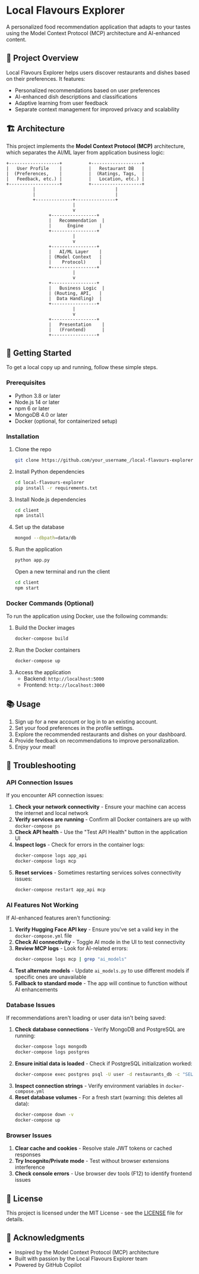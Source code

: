 # Local Flavours Explorer

A personalized food recommendation application that adapts to your tastes using the Model Context Protocol (MCP) architecture and AI-enhanced content.

## 📝 Project Overview

Local Flavours Explorer helps users discover restaurants and dishes based on their preferences. It features:

- Personalized recommendations based on user preferences
- AI-enhanced dish descriptions and classifications
- Adaptive learning from user feedback
- Separate context management for improved privacy and scalability

## 🏗️ Architecture

This project implements the **Model Context Protocol (MCP)** architecture, which separates the AI/ML layer from application business logic:

```
+-------------------+          +-------------------+
|   User Profile    |          |   Restaurant DB   |
|  (Preferences,    |          |  (Ratings, Tags,  |
|   Feedback, etc.) |          |   Location, etc.) |
+-------------------+          +-------------------+
          |                              |
          |                              |
          +--------------+---------------+
                         |
                         v
                +-----------------+
                |   Recommendation  |
                |      Engine      |
                +-----------------+
                         |
                         v
                +-----------------+
                |   AI/ML Layer    |
                | (Model Context   |
                |    Protocol)     |
                +-----------------+
                         |
                         v
                +-----------------+
                |   Business Logic  |
                | (Routing, API,   |
                |  Data Handling)  |
                +-----------------+
                         |
                         v
                +-----------------+
                |   Presentation    |
                |   (Frontend)      |
                +-----------------+
```

## 🚀 Getting Started

To get a local copy up and running, follow these simple steps.

### Prerequisites

- Python 3.8 or later
- Node.js 14 or later
- npm 6 or later
- MongoDB 4.0 or later
- Docker (optional, for containerized setup)

### Installation

1. Clone the repo
   ```sh
   git clone https://github.com/your_username_/local-flavours-explorer.git
   ```
2. Install Python dependencies
   ```sh
   cd local-flavours-explorer
   pip install -r requirements.txt
   ```
3. Install Node.js dependencies
   ```sh
   cd client
   npm install
   ```
4. Set up the database
   ```sh
   mongod --dbpath=data/db
   ```
5. Run the application
   ```sh
   python app.py
   ```
   Open a new terminal and run the client
   ```sh
   cd client
   npm start
   ```

### Docker Commands (Optional)

To run the application using Docker, use the following commands:

1. Build the Docker images
   ```sh
   docker-compose build
   ```
2. Run the Docker containers
   ```sh
   docker-compose up
   ```
3. Access the application
   - Backend: `http://localhost:5000`
   - Frontend: `http://localhost:3000`

## 📚 Usage

1. Sign up for a new account or log in to an existing account.
2. Set your food preferences in the profile settings.
3. Explore the recommended restaurants and dishes on your dashboard.
4. Provide feedback on recommendations to improve personalization.
5. Enjoy your meal!

## 🔧 Troubleshooting

### API Connection Issues

If you encounter API connection issues:

1. **Check your network connectivity** - Ensure your machine can access the internet and local network
2. **Verify services are running** - Confirm all Docker containers are up with `docker-compose ps`
3. **Check API health** - Use the "Test API Health" button in the application UI
4. **Inspect logs** - Check for errors in the container logs:
   ```sh
   docker-compose logs app_api
   docker-compose logs mcp
   ```
5. **Reset services** - Sometimes restarting services solves connectivity issues:
   ```sh
   docker-compose restart app_api mcp
   ```

### AI Features Not Working

If AI-enhanced features aren't functioning:

1. **Verify Hugging Face API key** - Ensure you've set a valid key in the `docker-compose.yml` file
2. **Check AI connectivity** - Toggle AI mode in the UI to test connectivity
3. **Review MCP logs** - Look for AI-related errors:
   ```sh
   docker-compose logs mcp | grep "ai_models"
   ```
4. **Test alternate models** - Update `ai_models.py` to use different models if specific ones are unavailable
5. **Fallback to standard mode** - The app will continue to function without AI enhancements

### Database Issues

If recommendations aren't loading or user data isn't being saved:

1. **Check database connections** - Verify MongoDB and PostgreSQL are running:
   ```sh
   docker-compose logs mongodb
   docker-compose logs postgres
   ```
2. **Ensure initial data is loaded** - Check if PostgreSQL initialization worked:
   ```sh
   docker-compose exec postgres psql -U user -d restaurants_db -c "SELECT COUNT(*) FROM restaurants;"
   ```
3. **Inspect connection strings** - Verify environment variables in `docker-compose.yml`
4. **Reset database volumes** - For a fresh start (warning: this deletes all data):
   ```sh
   docker-compose down -v
   docker-compose up
   ```

### Browser Issues

1. **Clear cache and cookies** - Resolve stale JWT tokens or cached responses
2. **Try Incognito/Private mode** - Test without browser extensions interference
3. **Check console errors** - Use browser dev tools (F12) to identify frontend issues

## 📄 License

This project is licensed under the MIT License - see the [LICENSE](LICENSE) file for details.

## 🙏 Acknowledgments

- Inspired by the Model Context Protocol (MCP) architecture
- Built with passion by the Local Flavours Explorer team
- Powered by GitHub Copilot

